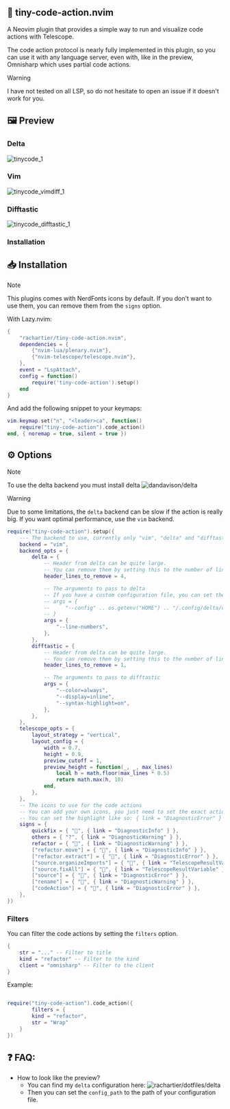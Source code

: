 ## 📇 tiny-code-action.nvim

A Neovim plugin that provides a simple way to run and visualize code actions with Telescope.

The code action protocol is nearly fully implemented in this plugin, so you can use it with any language server, even with, like in the preview, Omnisharp which uses partial code actions.

> [!WARNING]
> I have not tested on all LSP, so do not hesitate to open an issue if it doesn't work for you.

## 🖼️ Preview

### Delta

![tinycode_1](https://github.com/user-attachments/assets/d6906aef-0ef3-45d3-9a54-1249a9ea2d51)


### Vim

![tinycode_vimdiff_1](https://github.com/user-attachments/assets/d4797ffc-b85c-44de-a52e-cb85879b9f88)


### Difftastic

![tinycode_difftastic_1](https://github.com/user-attachments/assets/7fbdb52f-455f-4d4f-a2e6-434b14c4f21f)

### Installation

## 📥 Installation

> [!NOTE]
> This plugins comes with NerdFonts icons by default.
> If you don't want to use them, you can remove them from the `signs` option.

With Lazy.nvim:

```lua
{
    "rachartier/tiny-code-action.nvim",
    dependencies = {
        {"nvim-lua/plenary.nvim"},
        {"nvim-telescope/telescope.nvim"},
    },
    event = "LspAttach",
    config = function()
        require('tiny-code-action').setup()
    end
}
```

And add the following snippet to your keymaps:

```lua
vim.keymap.set("n", "<leader>ca", function()
	require("tiny-code-action").code_action()
end, { noremap = true, silent = true })
```

## ⚙️ Options

> [!NOTE]
> To use the delta backend you must install delta ![dandavison/delta](https://github.com/dandavison/delta)

> [!WARNING]
> Due to some limitations, the `delta` backend can be slow if the action is really big.
> If you want optimal performance, use the `vim` backend.

```lua
require("tiny-code-action").setup({
	--- The backend to use, currently only "vim", "delta" and "difftastic" are supported
	backend = "vim",
	backend_opts = {
		delta = {
			-- Header from delta can be quite large.
			-- You can remove them by setting this to the number of lines to remove
			header_lines_to_remove = 4,

			-- The arguments to pass to delta
			-- If you have a custom configuration file, you can set the path to it like so:
			-- args = {
			--     "--config" .. os.getenv("HOME") .. "/.config/delta/config.yml",
			-- }
			args = {
				"--line-numbers",
			},
		},
		difftastic = {
			-- Header from delta can be quite large.
			-- You can remove them by setting this to the number of lines to remove
			header_lines_to_remove = 1,

			-- The arguments to pass to difftastic
			args = {
				"--color=always",
				"--display=inline",
				"--syntax-highlight=on",
			},
		},
	},
	telescope_opts = {
		layout_strategy = "vertical",
		layout_config = {
			width = 0.7,
			height = 0.9,
			preview_cutoff = 1,
			preview_height = function(_, _, max_lines)
				local h = math.floor(max_lines * 0.5)
				return math.max(h, 10)
			end,
		},
	},
	-- The icons to use for the code actions
	-- You can add your own icons, you just need to set the exact action's kind of the code action
	-- You can set the highlight like so: { link = "DiagnosticError" } or  like nvim_set_hl ({ fg ..., bg..., bold..., ...})
	signs = {
		quickfix = { "󰁨", { link = "DiagnosticInfo" } },
		others = { "?", { link = "DiagnosticWarning" } },
		refactor = { "", { link = "DiagnosticWarning" } },
		["refactor.move"] = { "󰪹", { link = "DiagnosticInfo" } },
		["refactor.extract"] = { "", { link = "DiagnosticError" } },
		["source.organizeImports"] = { "", { link = "TelescopeResultVariable" } },
		["source.fixAll"] = { "", { link = "TelescopeResultVariable" } },
		["source"] = { "", { link = "DiagnosticError" } },
		["rename"] = { "󰑕", { link = "DiagnosticWarning" } },
		["codeAction"] = { "", { link = "DiagnosticError" } },
	},
})
```


### Filters

You can filter the code actions by setting the `filters` option.

```lua
{
    str = "..." -- Filter to title
    kind = "refactor" -- Filter to the kind
    client = "omnisharp" -- Filter to the client
}

```

Example:
```lua

require("tiny-code-action").code_action({
        filters = {
        kind = "refactor",
        str = "Wrap"
    }
})
```


## ❓ FAQ:
- How to look like the preview?
	- You can find my `delta` configuration here: ![rachartier/dotfiles/delta](https://github.com/rachartier/dotfiles/tree/main/.config/delta)
    - Then you can set the `config_path` to the path of your configuration file.
